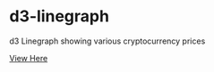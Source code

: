 # d3-linegraph
d3 Linegraph showing various cryptocurrency prices

[View Here](https://odongowaga.github.io/d3-linegraph/)

